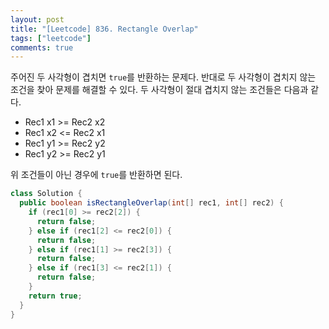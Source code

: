 ```yaml
---
layout: post
title: "[Leetcode] 836. Rectangle Overlap"
tags: ["leetcode"]
comments: true
---
```


주어진 두 사각형이 겹치면 `true`를 반환하는 문제다. 반대로 두 사각형이 겹치지 않는 조건을 찾아 문제를 해결할 수 있다. 두 사각형이 절대 겹치지 않는 조건들은 다음과 같다.

- Rec1 x1 >= Rec2 x2
- Rec1 x2 <= Rec2 x1
- Rec1 y1 >= Rec2 y2
- Rec1 y2 >= Rec2 y1

위 조건들이 아닌 경우에 `true`를 반환하면 된다.

```java
class Solution {
  public boolean isRectangleOverlap(int[] rec1, int[] rec2) {
    if (rec1[0] >= rec2[2]) {
      return false;
    } else if (rec1[2] <= rec2[0]) {
      return false;
    } else if (rec1[1] >= rec2[3]) {
      return false;
    } else if (rec1[3] <= rec2[1]) {
      return false;
    }
    return true;
  }
}
```
